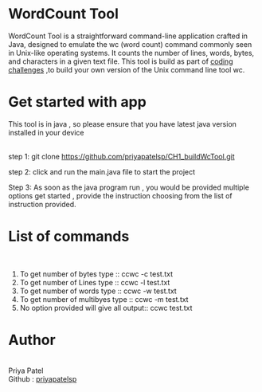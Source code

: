 
<h1>WordCount Tool </h1>

WordCount Tool is a straightforward command-line application crafted in Java, designed to emulate the wc (word count) command commonly seen in Unix-like operating systems. It counts the number of lines, words, bytes, and characters in a given text file. 
This tool is build as part of <a href="https://codingchallenges.fyi/challenges/challenge-wc">coding challenges</a> ,to build your own version of the Unix command line tool wc.

<h1>Get started with app</h1>
This tool is in java , so please ensure that you have latest java version installed in your device 
<br><br>

step 1: git clone https://github.com/priyapatelsp/CH1_buildWcTool.git

step 2: click and run the main.java file to start the project

Step 3: As soon as the java program run , you would be provided multiple options get started , provide the instruction choosing from the list of instruction provided.


<h1>List of commands</h1>
<br>

1) To get number of bytes type :: ccwc -c test.txt
2) To get number of Lines type :: ccwc -l test.txt
3) To get number of words type :: ccwc -w test.txt
4) To get number of multibyes type :: ccwc -m test.txt
5) No option provided will give all output:: ccwc test.txt

<h1>Author</h1><br>
Priya Patel <br>
Github : <a href="https://github.com/priyapatelsp">priyapatelsp</a>
